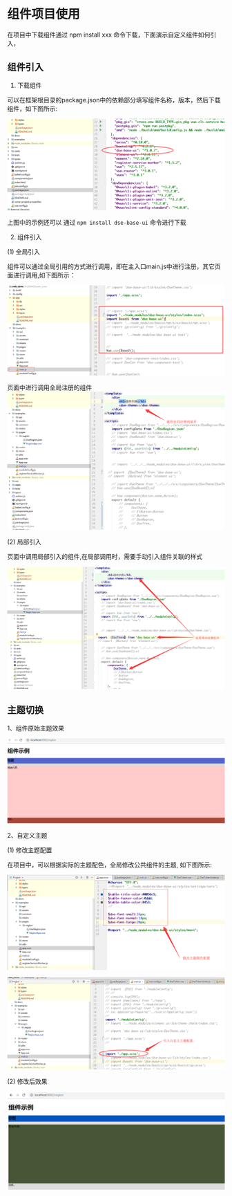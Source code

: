 # 组件项目使用

在项目中下载组件通过 npm install xxx 命令下载，下面演示自定义组件如何引入，

## 组件引入

1. 下载组件

可以在框架根目录的package.json中的依赖部分填写组件名称，版本，然后下载组件，如下图所示:

![img](../../images/usage/001.png)

上图中的示例还可以 通过 `npm install dse-base-ui` 命令进行下载

2. 组件引入

(1) 全局引入

组件可以通过全局引用的方式进行调用，即在主入口main.js中进行注册，其它页面进行调用,如下图所示：


![img](../../images/usage/002.png)


页面中进行调用全局注册的组件
![img](../../images/usage/003.png)


(2) 局部引入

页面中调用局部引入的组件,在局部调用时，需要手动引入组件关联的样式

![img](../../images/usage/004.png)



## 主题切换

1、组件原始主题效果

![img](../../images/usage/006.png)

2、自定义主题

(1) 修改主题配置

在项目中，可以根据实际的主题配色，全局修改公共组件的主题, 如下图所示:

![img](../../images/usage/007.png)

![img](../../images/usage/008.png)

(2) 修改后效果

![img](../../images/usage/005.png)





